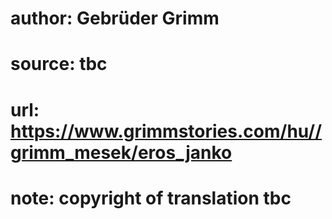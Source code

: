 # author: Gebrüder Grimm
# source: tbc
# url: https://www.grimmstories.com/hu//grimm_mesek/eros_janko
# note: copyright of translation tbc



